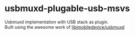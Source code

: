 # usbmuxd-plugable-usb-msvs
Usbmuxd implementation with USB stack as plugin.\
Built using the awesome work of [libimobiledevice/usbmuxd](https://github.com/libimobiledevice/usbmuxd)